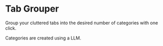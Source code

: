 # Tab Grouper

Group your cluttered tabs into the desired number of categories with one click.

Categories are created using a LLM.
